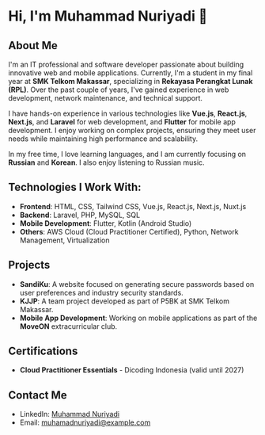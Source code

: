 # Hi, I'm Muhammad Nuriyadi 👋

## About Me

I'm an IT professional and software developer passionate about building innovative web and mobile applications. Currently, I'm a student in my final year at **SMK Telkom Makassar**, specializing in **Rekayasa Perangkat Lunak (RPL)**. Over the past couple of years, I've gained experience in web development, network maintenance, and technical support.

I have hands-on experience in various technologies like **Vue.js**, **React.js**, **Next.js**, and **Laravel** for web development, and **Flutter** for mobile app development. I enjoy working on complex projects, ensuring they meet user needs while maintaining high performance and scalability.

In my free time, I love learning languages, and I am currently focusing on **Russian** and **Korean**. I also enjoy listening to Russian music.

## Technologies I Work With:

- **Frontend**: HTML, CSS, Tailwind CSS, Vue.js, React.js, Next.js, Nuxt.js
- **Backend**: Laravel, PHP, MySQL, SQL
- **Mobile Development**: Flutter, Kotlin (Android Studio)
- **Others**: AWS Cloud (Cloud Practitioner Certified), Python, Network Management, Virtualization

## Projects

- **SandiKu**: A website focused on generating secure passwords based on user preferences and industry security standards.
- **KJJP**: A team project developed as part of P5BK at SMK Telkom Makassar.
- **Mobile App Development**: Working on mobile applications as part of the **MoveON** extracurricular club.

## Certifications

- **Cloud Practitioner Essentials** - Dicoding Indonesia (valid until 2027)

## Contact Me

- LinkedIn: [Muhammad Nuriyadi](https://www.linkedin.com/in/muhammad-nuriyadi)
- Email: muhamadnuriyadi@example.com
